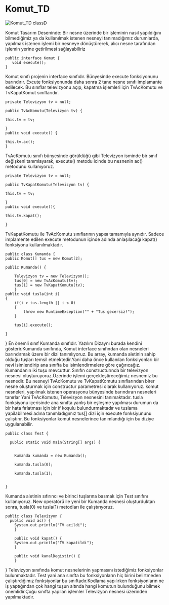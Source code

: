 # Komut_TD
![Komut_TD classD](https://user-images.githubusercontent.com/49280604/71390187-5d9b1c00-2610-11ea-9d25-0a256fe466f2.png)


Komut Tasarım Deseninde: Bir nesne üzerinde bir işleminin nasıl yapıldığını 
bilmediğimiz ya da kullanılmak istenen nesneyi tanımadığımız durumlarda,
yapılmak istenen işlemi bir nesneye dönüştürerek, 
alıcı nesne tarafından işlemin yerine getirilmesi sağlayabiliriz

    public interface Komut {
       void execute();
    }

Komut sınıfı projenin interface sınıfıdır. Bünyesinde execute fonksiyonunu
barındırır. Excute fonksiyonunda daha sonra 2 tane nesne sınıfı implamante edilecek.
Bu sınıflar televizyonu açıp, kapatma işlemleri için TvAcKomutu ve TvKapatKomut sınıflarıdır.

    private Televizyon tv = null; 

    public TvAcKomutu(Televizyon tv) { 

    this.tv = tv;

    } 
    public void execute() {

    this.tv.ac();
    } 
			
TvAcKomutu sınıfı bünyesinde görüldüğü gibi Televizyon isminde bir 
sınıf değişkeni tanımlayarak, execute() metodu icinde bu nesnenin 
ac() metodunu kullanıyoruz. 


    private Televizyon tv = null;

    public TvKapatKomutu(Televizyon tv) {

    this.tv = tv;

    } 
    public void execute(){

    this.tv.kapat();

    }

TvKapatKomutu ile TvAcKomutu sınıflarının yapısı tamamıyla aynıdır. Sadece implamente edilen 
execute metodunun içinde adında anlaşılacağı kapat() fonksiyonu kullanılmaktadır.

    public class Kumanda {
    public Komut[] tus = new Komut[2]; 
	
	public Kumanda() { 
		
		Televizyon tv = new Televizyon(); 
		tus[0] = new TvAcKomutu(tv); 
		tus[1] = new TvKapatKomutu(tv); 
		} 
	public void tusla(int i) 
	{ 
		if(i > tus.length || i < 0) 
		{ 
			throw new RuntimeException("" + "Tus gecersiz!"); 
		} 
		
		tus[i].execute(); 
		
	}

}
En önemli sınıf Kumanda sınıfıdır. Yazılım Dizaynı burada kendini gösterir.Kumanda sınıfında, 
Komut interface sınıfından olan nesneleri barındırmak üzere bir dizi tanımlıyoruz. 
Bu array, kumanda aletinin sahip olduğu tuşları temsil etmektedir.Yani daha önce kullanılan 
fonksiyonları bir nevi isimlendirip ana sınıfta bu isimlendirmelere göre çağırıcağız.
Kumandanın iki tuşu mevcuttur. 
Sınıfın constructurında bir televizyon nesnesi oluşturuyoruz.Üzerinde işlemi gerçekleştireceğimiz
nesnemiz bu nesnedir. 
Bu nesneyi TvAcKomutu ve TvKapatKomutu sınıflarından birer nesne oluşturmak 
için constructur parametresi olarak kullanıyoruz. komut nesneleri, yapılmak 
istenen operasyonu bünyesinde barındıran nesneleri tanırlar Yani 
TvAcKomutu, Televizyon nesnesini tanımaktadır.
tusla fonksiyonu içerisinde ana sınıfta yanlış bir eşleşme yapılması durumun da bir hata fırlatması
için bir if koşulu bulundurmaktadır ve tuslama yapilabilmesi adına tanımladıgımız tus[] dizi için
execute fonksiyununu çalıştırır. Bu fonksiyonlar komut nesnelerince tanımlandığı için bu diziye
uygulanabilir.

    public class Test {

	  public static void main(String[] args) {

		
		Kumanda kumanda = new Kumanda(); 
		
		kumanda.tusla(0);  
		
		kumanda.tusla(1); 


	}

Kumanda aletinin sıfırıncı ve birinci tuşlarına basmak için Test sınıfını kullanıyoruz.
New operatörü ile yeni bir Kumanda nesnesi oluşturduktan sonra, tusla(0) ve 
tusla(1) metodları ile çalıştırıyoruz.

    public class Televizyon {
      public void ac() {
        System.out.println("TV acildi");
        }

		public void kapat() {
		System.out.println("TV kapatildi");
		}

		public void kanalDegistir() {
		}
}
Televizyon sınıfında komut nesnelerinin yapmasını istediğimiz fonksiyonlar bulunmaktadır.
Test yani ana sınıfta bu fonksiyonların hiç birini belirtmeden çalıştırdığımız fonksiyonlar bu
sınıftadır.Kodlama yapılırken fonksiyonların ne iş yaptığından 
çok hangi tuşun altında hangi komutun
bulunduğunu bilmek önemlidir.Çoğu sınıfta yapılan işlemler 
Televizyon nesnesi üzerinden yapılmaktadır.


 
